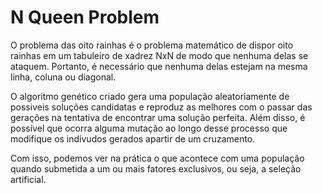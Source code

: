 # N Queen Problem
O problema das oito rainhas é o problema matemático de dispor oito rainhas em um tabuleiro de xadrez NxN de modo que nenhuma delas se ataquem. Portanto, é necessário que nenhuma delas estejam na mesma linha, coluna ou diagonal. 

O algoritmo genético criado gera uma população aleatoriamente de possiveis soluções candidatas e reproduz as melhores com o passar das gerações na tentativa de encontrar uma solução perfeita. Além disso, é possível que ocorra alguma mutação ao longo desse processo que modifique os indívudos gerados apartir de um cruzamento. 

Com isso, podemos ver na prática o que acontece com uma população quando submetida a um ou mais fatores exclusivos, ou seja, a seleção artificial.
